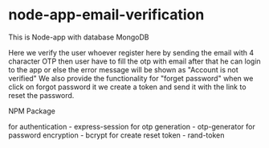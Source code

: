 # node-app-email-verification
This is Node-app with database MongoDB

Here we verify the user whoever register here by sending the email with 4 character OTP
then user have to fill the otp with email after that he can login to the app
or else the error message will be shown as "Account is not verified"
We also provide the functionality for "forget password" 
when we click on forgot password it we create a token and send it with 
the link to reset the password.

NPM Package

for authentication - express-session
for otp generation - otp-generator
for password encryption - bcrypt
for create reset token - rand-token
